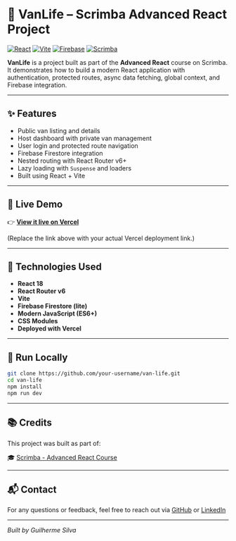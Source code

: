 # 🚐 VanLife – Scrimba Advanced React Project

[![React](https://img.shields.io/badge/React-18-blue?logo=react)](https://reactjs.org/)
[![Vite](https://img.shields.io/badge/Vite-4.0-purple?logo=vite)](https://vitejs.dev/)
[![Firebase](https://img.shields.io/badge/Firebase-Firestore-orange?logo=firebase)](https://firebase.google.com/)
[![Scrimba](https://img.shields.io/badge/Scrimba-Advanced_React-00c853?logo=scrimba)](https://scrimba.com/learn/advancedreact)

**VanLife** is a project built as part of the **Advanced React** course on Scrimba.  
It demonstrates how to build a modern React application with authentication, protected routes, async data fetching, global context, and Firebase integration.

---

## ✨ Features

- Public van listing and details
- Host dashboard with private van management
- User login and protected route navigation
- Firebase Firestore integration
- Nested routing with React Router v6+
- Lazy loading with `Suspense` and loaders
- Built using React + Vite

---

## 🚀 Live Demo

👉 [**View it live on Vercel**](https://your-vercel-link.vercel.app)

(Replace the link above with your actual Vercel deployment link.)

---

## 📁 Technologies Used

- **React 18**
- **React Router v6**
- **Vite**
- **Firebase Firestore (lite)**
- **Modern JavaScript (ES6+)**
- **CSS Modules**
- **Deployed with Vercel**

---

## 🔧 Run Locally

```bash
git clone https://github.com/your-username/van-life.git
cd van-life
npm install
npm run dev
```

---

## 📚 Credits

This project was built as part of:

🎓 [Scrimba - Advanced React Course](https://scrimba.com/learn/advancedreact)

---

## 📬 Contact

For any questions or feedback, feel free to reach out via [GitHub](https://github.com/guilherme-a-g-silva) or [LinkedIn](https://linkedin.com/in/guilherme-a-g-silva)

---

_Built by Guilherme Silva_